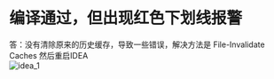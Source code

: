 # 编译通过，但出现红色下划线报警
答：没有清除原来的历史缓存，导致一些错误，解决方法是 File-Invalidate Caches 然后重启IDEA <br>
![idea_1](https://s2.ax1x.com/2020/01/07/l6rsE9.md.png)




<comment/>